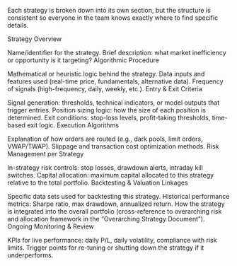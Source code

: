 Each strategy is broken down into its own section, but the structure is consistent so everyone in the team knows exactly where to find specific details.

Strategy Overview

Name/identifier for the strategy. Brief description: what market inefficiency or opportunity is it targeting? Algorithmic Procedure

Mathematical or heuristic logic behind the strategy. Data inputs and features used (real-time price, fundamentals, alternative data). Frequency of signals (high-frequency, daily, weekly, etc.). Entry & Exit Criteria

Signal generation: thresholds, technical indicators, or model outputs that trigger entries. Position sizing logic: how the size of each position is determined. Exit conditions: stop-loss levels, profit-taking thresholds, time-based exit logic. Execution Algorithms

Explanation of how orders are routed (e.g., dark pools, limit orders, VWAP/TWAP). Slippage and transaction cost optimization methods. Risk Management per Strategy

In-strategy risk controls: stop losses, drawdown alerts, intraday kill switches. Capital allocation: maximum capital allocated to this strategy relative to the total portfolio. Backtesting & Valuation Linkages

Specific data sets used for backtesting this strategy. Historical performance metrics: Sharpe ratio, max drawdown, annualized return. How the strategy is integrated into the overall portfolio (cross-reference to overarching risk and allocation framework in the “Overarching Strategy Document”). Ongoing Monitoring & Review

KPIs for live performance: daily P/L, daily volatility, compliance with risk limits. Trigger points for re-tuning or shutting down the strategy if it underperforms.
